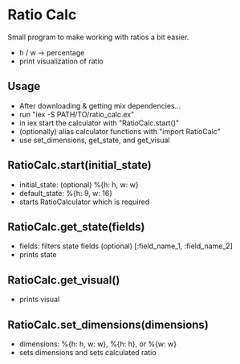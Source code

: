 # Ratio Calc

Small program to make working with ratios a bit easier.

- h / w -> percentage
- print visualization of ratio

## Usage

- After downloading & getting mix dependencies...
- run "iex -S PATH/TO/ratio_calc.ex"
- in iex start the calculator with "RatioCalc.start()"
- (optionally) alias calculator functions with "import RatioCalc"
- use set_dimensions, get_state, and get_visual

## RatioCalc.start(initial_state)

- initial_state: (optional) %{h: h, w: w}
- default_state: %{h: 9, w: 16}
- starts RatioCalculator which is required

## RatioCalc.get_state(fields)

- fields: filters state fields (optional) [:field_name_1, :field_name_2]
- prints state

## RatioCalc.get_visual()

- prints visual

## RatioCalc.set_dimensions(dimensions)

- dimensions: %{h: h, w: w}, %{h: h}, or %{w: w}
- sets dimensions and sets calculated ratio
